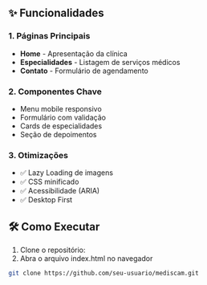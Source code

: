 
## ✨ Funcionalidades

### 1. **Páginas Principais**
- **Home** - Apresentação da clínica
- **Especialidades** - Listagem de serviços médicos
- **Contato** - Formulário de agendamento

### 2. **Componentes Chave**
- Menu mobile responsivo
- Formulário com validação
- Cards de especialidades
- Seção de depoimentos

### 3. **Otimizações**
- ✅ Lazy Loading de imagens
- ✅ CSS minificado
- ✅ Acessibilidade (ARIA)
- ✅ Desktop First

## 🛠 Como Executar

1. Clone o repositório:
2. Abra o arquivo index.html no navegador
```bash
git clone https://github.com/seu-usuario/mediscam.git
